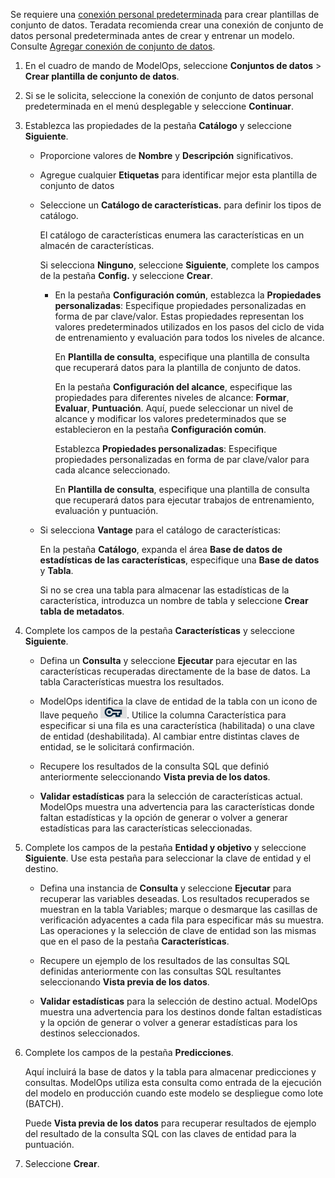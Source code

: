 Se requiere una [conexión personal predeterminada](wkm1725389190945.md) para crear plantillas de conjunto de datos. Teradata recomienda crear una conexión de conjunto de datos personal predeterminada antes de crear y entrenar un modelo. Consulte [Agregar conexión de conjunto de datos](vpe1725389258480.md).

1.  En el cuadro de mando de ModelOps, seleccione **Conjuntos de datos** \> **Crear plantilla de conjunto de datos**.

2.  Si se le solicita, seleccione la conexión de conjunto de datos personal predeterminada en el menú desplegable y seleccione **Continuar**.

3.  Establezca las propiedades de la pestaña **Catálogo** y seleccione **Siguiente**.

    -   Proporcione valores de **Nombre** y **Descripción** significativos.

    -   Agregue cualquier **Etiquetas** para identificar mejor esta plantilla de conjunto de datos

    -   Seleccione un **Catálogo de características.** para definir los tipos de catálogo.

        El catálogo de características enumera las características en un almacén de características.

        Si selecciona **Ninguno**, seleccione **Siguiente**, complete los campos de la pestaña **Config.** y seleccione **Crear**.

        -   En la pestaña **Configuración común**, establezca la **Propiedades personalizadas**: Especifique propiedades personalizadas en forma de par clave/valor. Estas propiedades representan los valores predeterminados utilizados en los pasos del ciclo de vida de entrenamiento y evaluación para todos los niveles de alcance.

            En **Plantilla de consulta**, especifique una plantilla de consulta que recuperará datos para la plantilla de conjunto de datos.

            En la pestaña **Configuración del alcance**, especifique las propiedades para diferentes niveles de alcance: **Formar**, **Evaluar**, **Puntuación**. Aquí, puede seleccionar un nivel de alcance y modificar los valores predeterminados que se establecieron en la pestaña **Configuración común**.

            Establezca **Propiedades personalizadas**: Especifique propiedades personalizadas en forma de par clave/valor para cada alcance seleccionado.

            En **Plantilla de consulta**, especifique una plantilla de consulta que recuperará datos para ejecutar trabajos de entrenamiento, evaluación y puntuación.

    -   Si selecciona **Vantage** para el catálogo de características:

        En la pestaña **Catálogo**, expanda el área **Base de datos de estadísticas de las características**, especifique una **Base de datos** y **Tabla**.

        Si no se crea una tabla para almacenar las estadísticas de la característica, introduzca un nombre de tabla y seleccione **Crear tabla de metadatos**.

4.  Complete los campos de la pestaña **Características** y seleccione **Siguiente**.

    -   Defina un **Consulta** y seleccione **Ejecutar** para ejecutar en las características recuperadas directamente de la base de datos. La tabla Características muestra los resultados.

    -   ModelOps identifica la clave de entidad de la tabla con un icono de llave pequeño ![entity key icon](Images/bqp1743454094214.png). Utilice la columna Característica para especificar si una fila es una característica (habilitada) o una clave de entidad (deshabilitada). Al cambiar entre distintas claves de entidad, se le solicitará confirmación.

    -   Recupere los resultados de la consulta SQL que definió anteriormente seleccionando **Vista previa de los datos**.

    -   **Validar estadísticas** para la selección de características actual. ModelOps muestra una advertencia para las características donde faltan estadísticas y la opción de generar o volver a generar estadísticas para las características seleccionadas.

5.  Complete los campos de la pestaña **Entidad y objetivo** y seleccione **Siguiente**. Use esta pestaña para seleccionar la clave de entidad y el destino.

    -   Defina una instancia de **Consulta** y seleccione **Ejecutar** para recuperar las variables deseadas. Los resultados recuperados se muestran en la tabla Variables; marque o desmarque las casillas de verificación adyacentes a cada fila para especificar más su muestra. Las operaciones y la selección de clave de entidad son las mismas que en el paso de la pestaña **Características**.

    -   Recupere un ejemplo de los resultados de las consultas SQL definidas anteriormente con las consultas SQL resultantes seleccionando **Vista previa de los datos**.

    -   **Validar estadísticas** para la selección de destino actual. ModelOps muestra una advertencia para los destinos donde faltan estadísticas y la opción de generar o volver a generar estadísticas para los destinos seleccionados.

6.  Complete los campos de la pestaña **Predicciones**.

    Aquí incluirá la base de datos y la tabla para almacenar predicciones y consultas. ModelOps utiliza esta consulta como entrada de la ejecución del modelo en producción cuando este modelo se despliegue como lote (BATCH).

    Puede **Vista previa de los datos** para recuperar resultados de ejemplo del resultado de la consulta SQL con las claves de entidad para la puntuación.

7.  Seleccione **Crear**.
